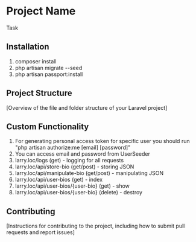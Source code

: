 # Project Name

Task

## Installation

1. composer install
2. php artisan migrate --seed
3. php artisan passport:install

## Project Structure

[Overview of the file and folder structure of your Laravel project]

## Custom Functionality

1. For generating personal access token for specific user you should run 
"php artisan authorize:me [email] [password]"
2. You can access email and password from UserSeeder
3. larry.loc/logs (get) - logging for all requests
4. larry.loc/api/store-bio (get/post) - storing JSON
5. larry.loc/api/manipulate-bio (get/post) - manipulating JSON
6. larry.loc/api/user-bios (get) - index
7. larry.loc/api/user-bios/{user-bio} (get) - show
8. larry.loc/api/user-bios/{user-bio} (delete) - destroy

## Contributing

[Instructions for contributing to the project, including how to submit pull requests and report issues]
